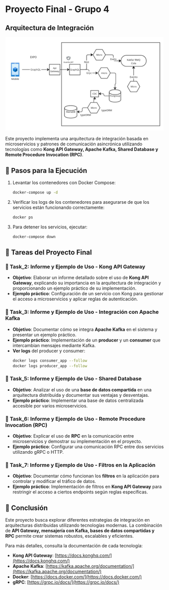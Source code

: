 # Proyecto Final - Grupo 4

## Arquitectura de Integración

![Arquitectura](assets/Architecture.jpeg)

Este proyecto implementa una arquitectura de integración basada en microservicios y patrones de comunicación asincrónica utilizando tecnologías como **Kong API Gateway, Apache Kafka, Shared Database y Remote Procedure Invocation (RPC)**.

## 📌 Pasos para la Ejecución
1. Levantar los contenedores con Docker Compose:
   ```sh
   docker-compose up -d
   ```
2. Verificar los logs de los contenedores para asegurarse de que los servicios están funcionando correctamente:
   ```sh
   docker ps
   ```
3. Para detener los servicios, ejecutar:
   ```sh
   docker-compose down
   ```

## 📌 Tareas del Proyecto Final

### 📝 Task_2: Informe y Ejemplo de Uso - Kong API Gateway
- **Objetivo**: Elaborar un informe detallado sobre el uso de **Kong API Gateway**, explicando su importancia en la arquitectura de integración y proporcionando un ejemplo práctico de su implementación.
- **Ejemplo práctico**: Configuración de un servicio con Kong para gestionar el acceso a microservicios y aplicar reglas de autenticación.

### 📝 Task_3: Informe y Ejemplo de Uso - Integración con Apache Kafka
- **Objetivo**: Documentar cómo se integra **Apache Kafka** en el sistema y presentar un ejemplo práctico.
- **Ejemplo práctico**: Implementación de un **producer** y un **consumer** que intercambian mensajes mediante Kafka.
- **Ver logs** del producer y consumer:
   ```sh
   docker logs consumer_app --follow
   docker logs producer_app --follow
   ```

### 📝 Task_5: Informe y Ejemplo de Uso - Shared Database
- **Objetivo**: Analizar el uso de una **base de datos compartida** en una arquitectura distribuida y documentar sus ventajas y desventajas.
- **Ejemplo práctico**: Implementar una base de datos centralizada accesible por varios microservicios.

### 📝 Task_6: Informe y Ejemplo de Uso - Remote Procedure Invocation (RPC)
- **Objetivo**: Explicar el uso de **RPC** en la comunicación entre microservicios y demostrar su implementación en el proyecto.
- **Ejemplo práctico**: Configurar una comunicación RPC entre dos servicios utilizando gRPC o HTTP.

### 📝 Task_7: Informe y Ejemplo de Uso - Filtros en la Aplicación
- **Objetivo**: Documentar cómo funcionan los **filtros** en la aplicación para controlar y modificar el tráfico de datos.
- **Ejemplo práctico**: Implementación de filtros en **Kong API Gateway** para restringir el acceso a ciertos endpoints según reglas específicas.

## 📌 Conclusión
Este proyecto busca explorar diferentes estrategias de integración en arquitecturas distribuidas utilizando tecnologías modernas. La combinación de **API Gateway, mensajería con Kafka, bases de datos compartidas y RPC** permite crear sistemas robustos, escalables y eficientes.

Para más detalles, consulta la documentación de cada tecnología:
- **Kong API Gateway**: [https://docs.konghq.com/](https://docs.konghq.com/)
- **Apache Kafka**: [https://kafka.apache.org/documentation/](https://kafka.apache.org/documentation/)
- **Docker**: [https://docs.docker.com/](https://docs.docker.com/)
- **gRPC**: [https://grpc.io/docs/](https://grpc.io/docs/)

